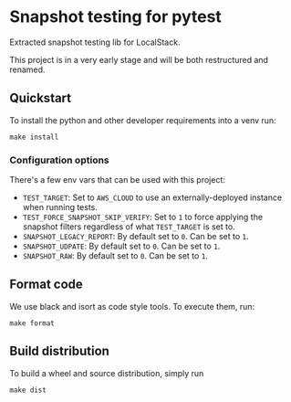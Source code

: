 Snapshot testing for pytest
===============================

Extracted snapshot testing lib for LocalStack.

This project is in a very early stage and will be both restructured and renamed.


## Quickstart

To install the python and other developer requirements into a venv run:

    make install

### Configuration options

There's a few env vars that can be used with this project:

* `TEST_TARGET`: Set to `AWS_CLOUD` to use an externally-deployed instance when running tests.
* `TEST_FORCE_SNAPSHOT_SKIP_VERIFY`: Set to `1` to force applying the snapshot filters regardless of what `TEST_TARGET` is set to.
* `SNAPSHOT_LEGACY_REPORT`: By default set to `0`. Can be set to `1`.
* `SNAPSHOT_UDPATE`: By default set to `0`. Can be set to `1`.
* `SNAPSHOT_RAW`: By default set to `0`. Can be set to `1`.

## Format code

We use black and isort as code style tools.
To execute them, run:

    make format

## Build distribution

To build a wheel and source distribution, simply run

    make dist